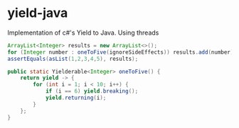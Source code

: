 # yield-java
Implementation of c#'s Yield to Java. Using threads

```java
ArrayList<Integer> results = new ArrayList<>();
for (Integer number : oneToFive(ignoreSideEffects)) results.add(number);
assertEquals(asList(1,2,3,4,5), results);

public static Yielderable<Integer> oneToFive() {
    return yield -> {
        for (int i = 1; i < 10; i++) {
            if (i == 6) yield.breaking();
            yield.returning(i);
        }
    };
}
```
